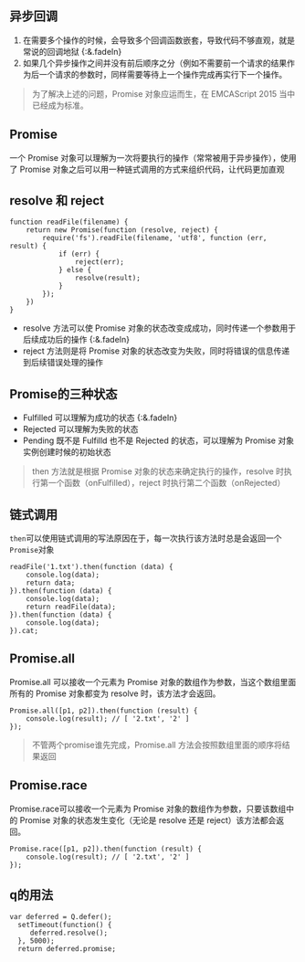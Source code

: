 ## 异步回调
1. 在需要多个操作的时候，会导致多个回调函数嵌套，导致代码不够直观，就是常说的回调地狱 {:&.fadeIn}
2. 如果几个异步操作之间并没有前后顺序之分（例如不需要前一个请求的结果作为后一个请求的参数时，同样需要等待上一个操作完成再实行下一个操作。

> 为了解决上述的问题，Promise 对象应运而生，在 EMCAScript 2015 当中已经成为标准。

## Promise
一个 Promise 对象可以理解为一次将要执行的操作（常常被用于异步操作），使用了 Promise 对象之后可以用一种链式调用的方式来组织代码，让代码更加直观

## resolve 和 reject
```
function readFile(filename) {
    return new Promise(function (resolve, reject) {
        require('fs').readFile(filename, 'utf8', function (err, result) {
            if (err) {
                reject(err);
            } else {
                resolve(result);
            }
        });
    })
}
```
* resolve 方法可以使 Promise 对象的状态改变成成功，同时传递一个参数用于后续成功后的操作  {:&.fadeIn}
* reject 方法则是将 Promise 对象的状态改变为失败，同时将错误的信息传递到后续错误处理的操作

## Promise的三种状态
- Fulfilled 可以理解为成功的状态 {:&.fadeIn}
- Rejected 可以理解为失败的状态
- Pending 既不是 Fulfilld 也不是 Rejected 的状态，可以理解为 Promise 对象实例创建时候的初始状态

> then 方法就是根据 Promise 对象的状态来确定执行的操作，resolve 时执行第一个函数（onFulfilled），reject 时执行第二个函数（onRejected）

## 链式调用
`then`可以使用链式调用的写法原因在于，每一次执行该方法时总是会返回一个`Promise`对象
```
readFile('1.txt').then(function (data) {
    console.log(data);
    return data;
}).then(function (data) {
    console.log(data);
    return readFile(data);
}).then(function (data) {
    console.log(data);
}).cat;
```

## Promise.all
Promise.all 可以接收一个元素为 Promise 对象的数组作为参数，当这个数组里面所有的 Promise 对象都变为 resolve 时，该方法才会返回。
```
Promise.all([p1, p2]).then(function (result) {
    console.log(result); // [ '2.txt', '2' ]
});
```
>  不管两个promise谁先完成，Promise.all 方法会按照数组里面的顺序将结果返回

## Promise.race
Promise.race可以接收一个元素为 Promise 对象的数组作为参数，只要该数组中的 Promise 对象的状态发生变化（无论是 resolve 还是 reject）该方法都会返回。
```
Promise.race([p1, p2]).then(function (result) {
    console.log(result); // [ '2.txt', '2' ]
});
```

## q的用法
```
var deferred = Q.defer();
  setTimeout(function() {
     deferred.resolve();
  }, 5000);
  return deferred.promise;
```






